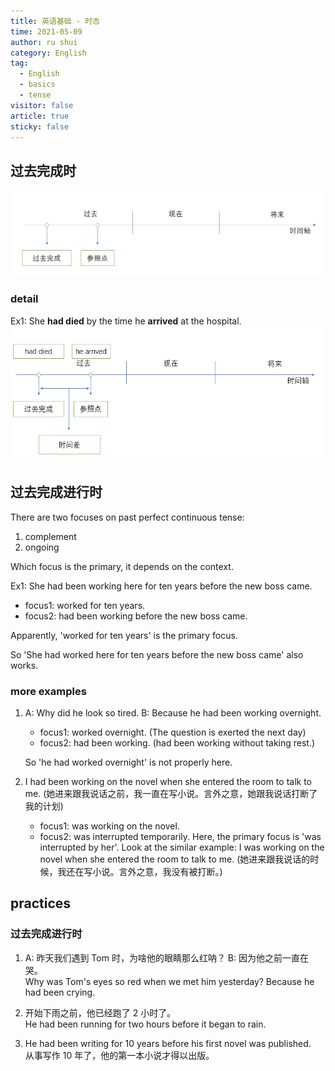```yaml
---
title: 英语基础 - 时态
time: 2021-05-09
author: ru shui
category: English
tag:
  - English
  - basics
  - tense
visitor: false
article: true
sticky: false
---
```


## 过去完成时

![](./images/2021-05-09-09-30-28.png)

### detail

Ex1: She **had died** by the time he **arrived** at the hospital.
![](./images/2021-05-09-09-35-14.png)

## 过去完成进行时

There are two focuses on past perfect continuous tense:

1. complement
2. ongoing

Which focus is the primary, it depends on the context.

Ex1: She had been working here for ten years before the new boss came.

- focus1: worked for ten years.
- focus2: had been working before the new boss came.

Apparently, 'worked for ten years' is the primary focus.

So 'She had worked here for ten years before the new boss came' also works.

### more examples

1. A: Why did he look so tired.
   B: Because he had been working overnight.

   - focus1: worked overnight. (The question is exerted the next day)
   - focus2: had been working. (had been working without taking rest.)

   So 'he had worked overnight' is not properly here.

2. I had been working on the novel when she entered the room to talk to me.
   (她进来跟我说话之前，我一直在写小说。言外之意，她跟我说话打断了我的计划)

   - focus1: was working on the novel.
   - focus2: was interrupted temporarily.
     Here, the primary focus is 'was interrupted by her'.
     Look at the similar example: I was working on the novel when she entered the room to talk to me. (她进来跟我说话的时候，我还在写小说。言外之意，我没有被打断。)

## practices

### 过去完成进行时

1. A: 昨天我们遇到 Tom 时，为啥他的眼睛那么红呐？ B: 因为他之前一直在哭。<br>
   Why was Tom's eyes so red when we met him yesterday? Because he had been crying.

2. 开始下雨之前，他已经跑了 2 小时了。<br>
   He had been running for two hours before it began to rain.

3. He had been writing for 10 years before his first novel was published.<br>
   从事写作 10 年了，他的第一本小说才得以出版。
